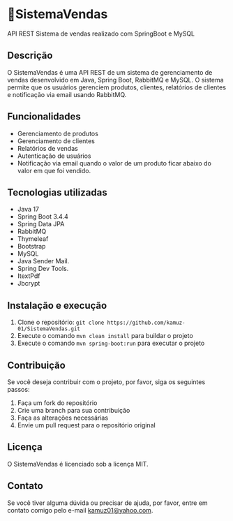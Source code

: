 # 🛒SistemaVendas

API REST Sistema de vendas realizado com SpringBoot e MySQL

**Descrição**
---------------

O SistemaVendas é uma API REST de um sistema de gerenciamento de vendas desenvolvido em Java, Spring Boot, RabbitMQ e MySQL. 
O sistema permite que os usuários gerenciem produtos, clientes, relatórios de clientes e notificação via email usando RabbitMQ.

**Funcionalidades**
-----------------

* Gerenciamento de produtos
* Gerenciamento de clientes
* Relatórios de vendas
* Autenticação de usuários
* Notificação via email quando o valor de um produto ficar abaixo do valor em que foi vendido.

**Tecnologias utilizadas**
-------------------------

* Java 17
* Spring Boot 3.4.4
* Spring Data JPA
* RabbitMQ
* Thymeleaf
* Bootstrap
* MySQL
* Java Sender Mail.
* Spring Dev Tools.
* ItextPdf
* Jbcrypt

**Instalação e execução**
-------------------------

1. Clone o repositório: `git clone https://github.com/kamuz-01/SistemaVendas.git`
2. Execute o comando `mvn clean install` para buildar o projeto
3. Execute o comando `mvn spring-boot:run` para executar o projeto

**Contribuição**
----------------

Se você deseja contribuir com o projeto, por favor, siga os seguintes passos:

1. Faça um fork do repositório
2. Crie uma branch para sua contribuição
3. Faça as alterações necessárias
4. Envie um pull request para o repositório original

**Licença**
------------

O SistemaVendas é licenciado sob a licença MIT.

**Contato**
------------

Se você tiver alguma dúvida ou precisar de ajuda, por favor, entre em contato comigo pelo e-mail kamuz01@yahoo.com.
